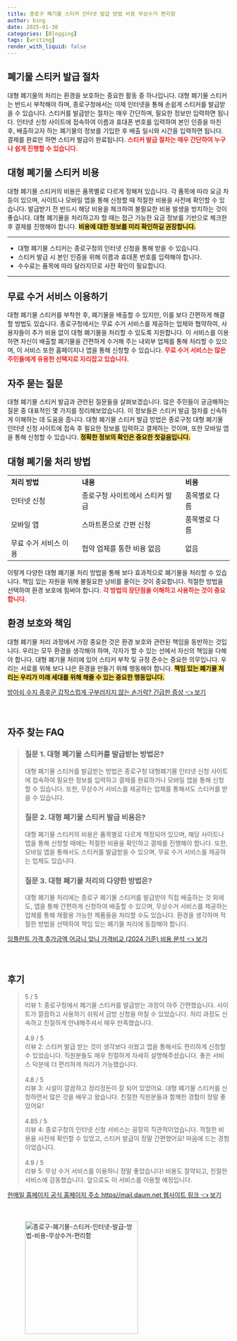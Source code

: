 ```yaml
---
title: 종로구 폐기물 스티커 인터넷 발급 방법 비용 무상수거 편리함
author: bing
date: 2025-01-30
categories: [Blogging]
tags: [writing]
render_with_liquid: false
---
```



<h2 id='폐기물 스티커 발급 절차'>폐기물 스티커 발급 절차</h2>

<p>대형 폐기물의 처리는 환경을 보호하는 중요한 활동 중 하나입니다. 대형 폐기물 스티커는 반드시 부착해야 하며, 종로구청에서는 이제 인터넷을 통해 손쉽게 스티커를 발급받을 수 있습니다. 스티커를 발급받는 절차는 매우 간단하며, 필요한 정보만 입력하면 됩니다. 인터넷 신청 사이트에 접속하여 이름과 휴대폰 번호를 입력하여 본인 인증을 마친 후, 배출하고자 하는 폐기물의 정보를 기입한 후 배출 일시와 시간을 입력하면 됩니다. 결제를 완료만 하면 스티커 발급이 완료됩니다. <b><span style="color: #ee2323;">스티커 발급 절차는 매우 간단하여 누구나 쉽게 진행할 수 있습니다.</span></b></p>

<h2 id='대형 폐기물 스티커 비용'>대형 폐기물 스티커 비용</h2>

<p>대형 폐기물 스티커의 비용은 품목별로 다르게 정해져 있습니다. 각 품목에 따라 요금 차등이 있으며, 사이트나 모바일 앱을 통해 신청할 때 적절한 비용을 사전에 확인할 수 있습니다. 발급받기 전 반드시 해당 비용을 체크하여 불필요한 비용 발생을 방지하는 것이 좋습니다. 대형 폐기물을 처리하고자 할 때는 접근 가능한 요금 정보를 기반으로 체크한 후 결제를 진행해야 합니다. <b><span style="background-color: #ffe066;">비용에 대한 정보를 미리 확인하길 권장합니다.</span></b></p>

<hr />

<ul>
    <li>대형 폐기물 스티커는 종로구청의 인터넷 신청을 통해 받을 수 있습니다.</li>
    <li>스티커 발급 시 본인 인증을 위해 이름과 휴대폰 번호를 입력해야 합니다.</li>
    <li>수수료는 품목에 따라 달라지므로 사전 확인이 필요합니다.</li>
</ul>

<hr />

<h2 id='무료 수거 서비스 이용하기'>무료 수거 서비스 이용하기</h2>

<p>대형 폐기물 스티커를 부착한 후, 폐기물을 배출할 수 있지만, 이를 보다 간편하게 해결할 방법도 있습니다. 종로구청에서는 무료 수거 서비스를 제공하는 업체와 협약하여, 사용자들이 추가 비용 없이 대형 폐기물을 처리할 수 있도록 지원합니다. 이 서비스를 이용하면 자신이 배출할 폐기물을 간편하게 수거해 주는 내외부 업체를 통해 처리할 수 있으며, 이 서비스 또한 홈페이지나 앱을 통해 신청할 수 있습니다. <b><span style="color: #ee2323;">무료 수거 서비스는 많은 주민들에게 유용한 선택지로 자리잡고 있습니다.</span></b></p>

<h2 id='자주 묻는 질문'>자주 묻는 질문</h2>

<p>대형 폐기물 스티커 발급과 관련된 질문들을 살펴보겠습니다. 많은 주민들이 궁금해하는 질문 중 대표적인 몇 가지를 정리해보았습니다. 이 정보들은 스티커 발급 절차를 신속하게 이해하는 데 도움을 줍니다. 대형 폐기물 스티커 발급 방법은 종로구청 대형 폐기물 인터넷 신청 사이트에 접속 후 필요한 정보를 입력하고 결제하는 것이며, 또한 모바일 앱을 통해 신청할 수 있습니다. <b><span style="background-color: #ffe066;">정확한 정보의 확인은 중요한 첫걸음입니다.</span></b></p>

<h2 id='대형 폐기물 처리 방법'>대형 폐기물 처리 방법</h2>

<table>
    <tr>
        <td><b>처리 방법</b></td>
        <td><b>내용</b></td>
        <td><b>비용</b></td>
    </tr>
    <tr>
        <td>인터넷 신청</td>
        <td>종로구청 사이트에서 스티커 발급</td>
        <td>품목별로 다름</td>
    </tr>
    <tr>
        <td>모바일 앱</td>
        <td>스마트폰으로 간편 신청</td>
        <td>품목별로 다름</td>
    </tr>
    <tr>
        <td>무료 수거 서비스 이용</td>
        <td>협약 업체를 통한 비용 없음</td>
        <td>없음</td>
    </tr>
</table>

<p>이렇게 다양한 대형 폐기물 처리 방법을 통해 보다 효과적으로 폐기물을 처리할 수 있습니다. 책임 있는 자원을 위해 불필요한 낭비를 줄이는 것이 중요합니다. 적절한 방법을 선택하여 환경 보호에 힘써야 합니다. <b><span style="color: #ee2323;">각 방법의 장단점을 이해하고 사용하는 것이 중요합니다.</span></b></p>

<h2 id='환경 보호와 책임'>환경 보호와 책임</h2>

<p>대형 폐기물 처리 과정에서 가장 중요한 것은 환경 보호와 관련된 책임을 동반하는 것입니다. 우리는 모두 환경을 생각해야 하며, 각자가 할 수 있는 선에서 자신의 책임을 다해야 합니다. 대형 폐기물 처리에 있어 스티커 부착 및 규정 준수는 중요한 의무입니다. 우리는 서로를 위해 보다 나은 환경을 만들기 위해 행동해야 합니다. <b><span style="background-color: #ffe066;">책임 있는 폐기물 처리는 우리가 미래 세대를 위해 해줄 수 있는 중요한 행동입니다.</span></b></p>


<p><a class="click-button" title="방아쇠 수지 증후군 갑작스럽게 구부러지지 않는 손가락? 긴급한 증상" href="https://afficreate.github.io/posts/%EB%B0%A9%EC%95%84%EC%87%A0-%EC%88%98%EC%A7%80-%EC%A6%9D%ED%9B%84%EA%B5%B0-%EA%B0%91%EC%9E%91%EC%8A%A4%EB%9F%BD%EA%B2%8C-%EA%B5%AC%EB%B6%80%EB%9F%AC%EC%A7%80%EC%A7%80-%EC%95%8A%EB%8A%94-%EC%86%90%EA%B0%80%EB%9D%BD-%EA%B8%B4%EA%B8%89%ED%95%9C-%EC%A6%9D%EC%83%81/" rel="dofollow">방아쇠 수지 증후군 갑작스럽게 구부러지지 않는 손가락? 긴급한 증상 👈 보기</a></p><br>
<h2 id='자주_찾는_FAQ'>자주 찾는 FAQ</h2>
<div itemscope="" itemtype="https://schema.org/FAQPage"> 
<blockquote> 
<div itemscope="" itemprop="mainEntity" itemtype="https://schema.org/Question"> 
<h3 itemprop="name">질문 1. 대형 폐기물 스티커를 발급받는 방법은?</h3> 
<div itemscope="" itemprop="acceptedAnswer" itemtype="https://schema.org/Answer"> 
<span itemprop="text"> 
<p>대형 폐기물 스티커를 발급받는 방법은 종로구청 대형폐기물 인터넷 신청 사이트에 접속하여 필요한 정보를 입력하고 결제를 완료하거나 모바일 앱을 통해 신청할 수 있습니다. 또한, 무상수거 서비스를 제공하는 업체를 통해서도 스티커를 받을 수 있습니다.</p> 
</span> 
</div> 
</div> 

<div itemscope="" itemprop="mainEntity" itemtype="https://schema.org/Question"> 
<h3 itemprop="name">질문 2. 대형 폐기물 스티커 발급 비용은?</h3> 
<div itemscope="" itemprop="acceptedAnswer" itemtype="https://schema.org/Answer"> 
<span itemprop="text"> 
<p>대형 폐기물 스티커의 비용은 품목별로 다르게 책정되어 있으며, 해당 사이트나 앱을 통해 신청할 때에는 적절한 비용을 확인하고 결제를 진행해야 합니다. 또한, 모바일 앱을 통해서도 스티커를 발급받을 수 있으며, 무료 수거 서비스를 제공하는 업체도 있습니다.</p> 
</span> 
</div> 
</div> 

<div itemscope="" itemprop="mainEntity" itemtype="https://schema.org/Question"> 
<h3 itemprop="name">질문 3. 대형 폐기물 처리의 다양한 방법은?</h3> 
<div itemscope="" itemprop="acceptedAnswer" itemtype="https://schema.org/Answer"> 
<span itemprop="text"> 
<p>대형 폐기물 처리에는 종로구 폐기물 스티커를 발급받아 직접 배출하는 것 외에도, 앱을 통해 간편하게 신청하여 배출할 수 있으며, 무상수거 서비스를 제공하는 업체를 통해 재활용 가능한 제품들을 처리할 수도 있습니다. 환경을 생각하며 적절한 방법을 선택하여 책임 있는 폐기물 처리에 동참해야 합니다.</p> 
</span> 
</div> 
</div> 
</blockquote> 
</div>
<p><a class="click-button" title="임플란트 가격 추가금액 어금니 앞니 가격비교 (2024 기준) 비용 분석" href="https://afficreate.github.io/posts/%EC%9E%84%ED%94%8C%EB%9E%80%ED%8A%B8-%EA%B0%80%EA%B2%A9-%EC%B6%94%EA%B0%80%EA%B8%88%EC%95%A1-%EC%96%B4%EA%B8%88%EB%8B%88-%EC%95%9E%EB%8B%88-%EA%B0%80%EA%B2%A9%EB%B9%84%EA%B5%90-(2024-%EA%B8%B0%EC%A4%80)-%EB%B9%84%EC%9A%A9-%EB%B6%84%EC%84%9D/" rel="dofollow">임플란트 가격 추가금액 어금니 앞니 가격비교 (2024 기준) 비용 분석 👈 보기</a></p><br>
<h2 id='후기'>후기</h2>
<div itemscope itemtype="https://schema.org/Product">
  <blockquote>
  <div itemprop="review" itemscope itemtype="https://schema.org/Review">
      <div itemprop="reviewRating" itemscope itemtype="https://schema.org/Rating"> <span itemprop="ratingValue">5</span> / <span itemprop="bestRating">5</span> </div>
      <span itemprop="reviewBody">리뷰 1: 종로구청에서 폐기물 스티커를 발급받는 과정이 아주 간편했습니다. 사이트가 깔끔하고 사용하기 쉬워서 금방 신청을 마칠 수 있었습니다. 처리 과정도 신속하고 친절하게 안내해주셔서 매우 만족했습니다.</span>
  </div>
  <br>
  <div itemprop="review" itemscope itemtype="https://schema.org/Review">
      <div itemprop="reviewRating" itemscope itemtype="https://schema.org/Rating"> <span itemprop="ratingValue">4.9</span> / <span itemprop="bestRating">5</span> </div>
      <span itemprop="reviewBody">리뷰 2: 스티커 발급 받는 것이 생각보다 쉬웠고 앱을 통해서도 편리하게 신청할 수 있었습니다. 직원분들도 매우 친절하게 자세히 설명해주셨습니다. 좋은 서비스 덕분에 더 편리하게 처리가 가능했습니다.</span>
  </div>
  <br>
  <div itemprop="review" itemscope itemtype="https://schema.org/Review">
      <div itemprop="reviewRating" itemscope itemtype="https://schema.org/Rating"> <span itemprop="ratingValue">4.8</span> / <span itemprop="bestRating">5</span> </div>
      <span itemprop="reviewBody">리뷰 3: 시설이 깔끔하고 정리정돈이 잘 되어 있었어요. 대형 폐기물 스티커를 신청하면서 많은 것을 배우고 왔습니다. 친절한 직원분들과 함께한 경험이 정말 좋았어요!</span>
  </div>
  <br>
  <div itemprop="review" itemscope itemtype="https://schema.org/Review">
      <div itemprop="reviewRating" itemscope itemtype="https://schema.org/Rating"> <span itemprop="ratingValue">4.85</span> / <span itemprop="bestRating">5</span> </div>
      <span itemprop="reviewBody">리뷰 4: 종로구청의 인터넷 신청 서비스는 굉장히 직관적이었습니다. 적절한 비용을 사전에 확인할 수 있었고, 스티커 발급이 정말 간편했어요! 마음에 드는 경험이었습니다.</span>
  </div>
  <br>
  <div itemprop="review" itemscope itemtype="https://schema.org/Review">
      <div itemprop="reviewRating" itemscope itemtype="https://schema.org/Rating"> <span itemprop="ratingValue">4.9</span> / <span itemprop="bestRating">5</span> </div>
      <span itemprop="reviewBody">리뷰 5: 무상 수거 서비스를 이용하니 정말 좋았습니다! 비용도 절약되고, 친절한 서비스에 감동했습니다. 앞으로도 이 서비스를 이용할 예정입니다.</span>
  </div>
  </blockquote>
</div>
<p><a class="click-button" title="한메일 홈페이지 공식 홈페이지 주소 https//mail.daum.net 웹사이트 링크" href="https://afficreate.github.io/posts/%ED%95%9C%EB%A9%94%EC%9D%BC-%ED%99%88%ED%8E%98%EC%9D%B4%EC%A7%80-%EA%B3%B5%EC%8B%9D-%ED%99%88%ED%8E%98%EC%9D%B4%EC%A7%80-%EC%A3%BC%EC%86%8C-httpsmail.daum.net-%EC%9B%B9%EC%82%AC%EC%9D%B4%ED%8A%B8-%EB%A7%81%ED%81%AC/" rel="dofollow">한메일 홈페이지 공식 홈페이지 주소 https//mail.daum.net 웹사이트 링크 👈 보기</a></p><br>
<figure class="image"><img src="https://afficreate.github.io/assets/img/thumbnail/종로구-폐기물-스티커-인터넷-발급-방법-비용-무상수거-편리함.webp" alt="종로구-폐기물-스티커-인터넷-발급-방법-비용-무상수거-편리함" width="256" height="256"></figure>